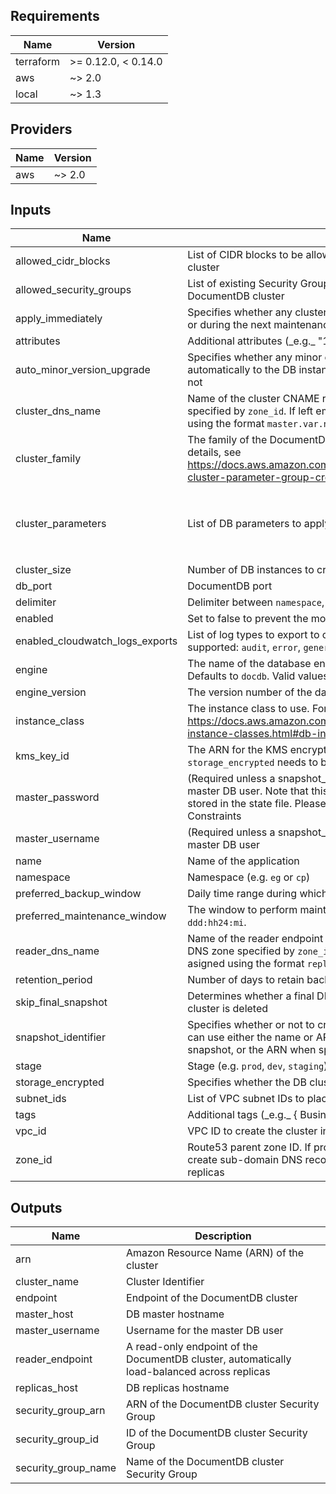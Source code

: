 <!-- markdownlint-disable -->
## Requirements

| Name | Version |
|------|---------|
| terraform | >= 0.12.0, < 0.14.0 |
| aws | ~> 2.0 |
| local | ~> 1.3 |

## Providers

| Name | Version |
|------|---------|
| aws | ~> 2.0 |

## Inputs

| Name | Description | Type | Default | Required |
|------|-------------|------|---------|:--------:|
| allowed\_cidr\_blocks | List of CIDR blocks to be allowed to connect to the DocumentDB cluster | `list(string)` | `[]` | no |
| allowed\_security\_groups | List of existing Security Groups to be allowed to connect to the DocumentDB cluster | `list(string)` | `[]` | no |
| apply\_immediately | Specifies whether any cluster modifications are applied immediately, or during the next maintenance window | `bool` | `true` | no |
| attributes | Additional attributes (\_e.g.\_ "1") | `list(string)` | `[]` | no |
| auto\_minor\_version\_upgrade | Specifies whether any minor engine upgrades will be applied automatically to the DB instance during the maintenance window or not | `bool` | `true` | no |
| cluster\_dns\_name | Name of the cluster CNAME record to create in the parent DNS zone specified by `zone_id`. If left empty, the name will be auto-asigned using the format `master.var.name` | `string` | `""` | no |
| cluster\_family | The family of the DocumentDB cluster parameter group. For more details, see https://docs.aws.amazon.com/documentdb/latest/developerguide/db-cluster-parameter-group-create.html | `string` | `"docdb3.6"` | no |
| cluster\_parameters | List of DB parameters to apply | <pre>list(object({<br>    apply_method = string<br>    name         = string<br>    value        = string<br>  }))</pre> | `[]` | no |
| cluster\_size | Number of DB instances to create in the cluster | `number` | `3` | no |
| db\_port | DocumentDB port | `number` | `27017` | no |
| delimiter | Delimiter between `namespace`, `stage`, `name` and `attributes` | `string` | `"-"` | no |
| enabled | Set to false to prevent the module from creating any resources | `bool` | `true` | no |
| enabled\_cloudwatch\_logs\_exports | List of log types to export to cloudwatch. The following log types are supported: `audit`, `error`, `general`, `slowquery` | `list(string)` | `[]` | no |
| engine | The name of the database engine to be used for this DB cluster. Defaults to `docdb`. Valid values: `docdb` | `string` | `"docdb"` | no |
| engine\_version | The version number of the database engine to use | `string` | `""` | no |
| instance\_class | The instance class to use. For more details, see https://docs.aws.amazon.com/documentdb/latest/developerguide/db-instance-classes.html#db-instance-class-specs | `string` | `"db.r4.large"` | no |
| kms\_key\_id | The ARN for the KMS encryption key. When specifying `kms_key_id`, `storage_encrypted` needs to be set to `true` | `string` | `""` | no |
| master\_password | (Required unless a snapshot\_identifier is provided) Password for the master DB user. Note that this may show up in logs, and it will be stored in the state file. Please refer to the DocumentDB Naming Constraints | `string` | `""` | no |
| master\_username | (Required unless a snapshot\_identifier is provided) Username for the master DB user | `string` | `"admin1"` | no |
| name | Name of the application | `string` | n/a | yes |
| namespace | Namespace (e.g. `eg` or `cp`) | `string` | `""` | no |
| preferred\_backup\_window | Daily time range during which the backups happen | `string` | `"07:00-09:00"` | no |
| preferred\_maintenance\_window | The window to perform maintenance in. Syntax: `ddd:hh24:mi-ddd:hh24:mi`. | `string` | `"Mon:22:00-Mon:23:00"` | no |
| reader\_dns\_name | Name of the reader endpoint CNAME record to create in the parent DNS zone specified by `zone_id`. If left empty, the name will be auto-asigned using the format `replicas.var.name` | `string` | `""` | no |
| retention\_period | Number of days to retain backups for | `number` | `5` | no |
| skip\_final\_snapshot | Determines whether a final DB snapshot is created before the DB cluster is deleted | `bool` | `true` | no |
| snapshot\_identifier | Specifies whether or not to create this cluster from a snapshot. You can use either the name or ARN when specifying a DB cluster snapshot, or the ARN when specifying a DB snapshot | `string` | `""` | no |
| stage | Stage (e.g. `prod`, `dev`, `staging`) | `string` | `""` | no |
| storage\_encrypted | Specifies whether the DB cluster is encrypted | `bool` | `true` | no |
| subnet\_ids | List of VPC subnet IDs to place DocumentDB instances in | `list(string)` | n/a | yes |
| tags | Additional tags (\_e.g.\_ { BusinessUnit : ABC }) | `map(string)` | `{}` | no |
| vpc\_id | VPC ID to create the cluster in (e.g. `vpc-a22222ee`) | `string` | n/a | yes |
| zone\_id | Route53 parent zone ID. If provided (not empty), the module will create sub-domain DNS records for the DocumentDB master and replicas | `string` | `""` | no |

## Outputs

| Name | Description |
|------|-------------|
| arn | Amazon Resource Name (ARN) of the cluster |
| cluster\_name | Cluster Identifier |
| endpoint | Endpoint of the DocumentDB cluster |
| master\_host | DB master hostname |
| master\_username | Username for the master DB user |
| reader\_endpoint | A read-only endpoint of the DocumentDB cluster, automatically load-balanced across replicas |
| replicas\_host | DB replicas hostname |
| security\_group\_arn | ARN of the DocumentDB cluster Security Group |
| security\_group\_id | ID of the DocumentDB cluster Security Group |
| security\_group\_name | Name of the DocumentDB cluster Security Group |

<!-- markdownlint-restore -->
